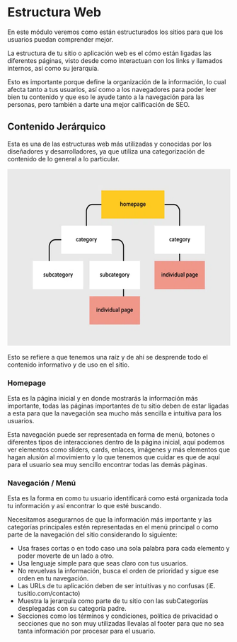 # Estructura Web

En este módulo veremos como están estructurados los sitios para que los usuarios puedan comprender mejor.

La estructura de tu sitio o aplicación web es el cómo están ligadas las diferentes páginas, visto desde como interactuan con los links y llamados internos, así como su jerarquía. 

Esto es importante porque define la organización de la información, lo cual afecta tanto a tus usuarios, así como a los navegadores para poder leer bien tu contenido y que eso le ayude tanto a la navegación para las personas, pero también a darte una mejor calificación de SEO.

## Contenido Jerárquico

Esta es una de las estructuras web más utilizadas y conocidas por los diseñadores y desarrolladores, ya que utiliza una categorización de contenido de lo general a lo particular. 

<img src="../images/structure.webp" alt="Web Structure" height="400">

Esto se refiere a que tenemos una raíz y de ahí se desprende todo el contenido informativo y de uso en el sitio.

### Homepage
Esta es la página inicial y en donde mostrarás la información más importante, todas las páginas importantes de tu sitio deben de estar ligadas a esta para que la navegación sea mucho más sencilla e intuitiva para los usuarios.

Esta navegación puede ser representada en forma de menú, botones o diferentes tipos de interacciones dentro de la página inicial, aquí podemos ver elementos como sliders, cards, enlaces, imágenes y más elementos que hagan alusión al movimiento y lo que tenemos que cuidar es que de aquí para el usuario sea muy sencillo encontrar todas las demás páginas.

### Navegación / Menú
Esta es la forma en como tu usuario identificará como está organizada toda tu información y así encontrar lo que esté buscando.

Necesitamos asegurarnos de que la información más importante y las categorías principales estén representadas en el menú principal o como parte de la navegación del sitio considerando lo siguiente:

- Usa frases cortas o en todo caso una sola palabra para cada elemento y poder moverte de un lado a otro.
- Usa lenguaje simple para que seas claro con tus usuarios.
- No revuelvas la información, busca el orden de prioridad y sigue ese orden en tu navegación.
- Las URLs de tu aplicación deben de ser intuitivas y no confusas (iE. tusitio.com/contacto)
- Muestra la jerarquía como parte de tu sitio con las subCategorías desplegadas con su categoría padre.
- Secciones como los términos y condiciones, política de privacidad o secciones que no son muy utilizadas llevalas al footer para que no sea tanta información por procesar para el usuario.

